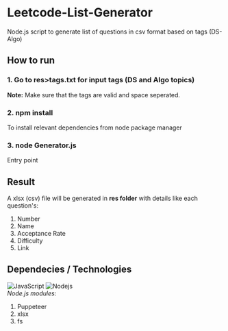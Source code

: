 # Leetcode-List-Generator
Node.js script to generate list of questions in csv format based on tags (DS-Algo)

## How to run
### 1. Go to res>tags.txt for input tags (DS and Algo topics)
**Note:** Make sure that the tags are valid and space seperated.
### 2. npm install
To install relevant dependencies from node package manager
### 3. node Generator.js
Entry point

## Result
A xlsx (csv) file will be generated in **res folder** with details like each question's:
1. Number
2. Name
3. Acceptance Rate
4. Difficulty
5. Link

## Dependecies / Technologies
![JavaScript](https://img.shields.io/badge/-JavaScript-black?style=flat-square&logo=javascript)
![Nodejs](https://img.shields.io/badge/-Nodejs-black?style=flat-square&logo=Node.js)
<br>
*Node.js modules:*
1. Puppeteer
2. xlsx 
3. fs
